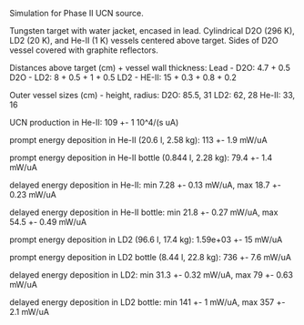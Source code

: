 Simulation for Phase II UCN source.

Tungsten target with water jacket, encased in lead.
Cylindrical D2O (296 K), LD2 (20 K), and He-II (1 K) vessels centered above target.
Sides of D2O vessel covered with graphite reflectors.

Distances above target (cm) + vessel wall thickness:
Lead - D2O: 4.7 + 0.5
D2O - LD2: 8 + 0.5 + 1 + 0.5
LD2 - HE-II: 15 + 0.3 + 0.8 + 0.2

Outer vessel sizes (cm) - height, radius:
D2O: 85.5, 31
LD2: 62, 28
He-II: 33, 16

UCN production in He-II:
109 +- 1 10^4/(s uA)

prompt energy deposition in He-II (20.6 l, 2.58 kg):
113 +- 1.9 mW/uA

prompt energy deposition in He-II bottle (0.844 l, 2.28 kg):
79.4 +- 1.4 mW/uA

delayed energy deposition in He-II:
min 7.28 +- 0.13 mW/uA, max 18.7 +- 0.23 mW/uA

delayed energy deposition in He-II bottle:
min 21.8 +- 0.27 mW/uA, max 54.5 +- 0.49 mW/uA

prompt energy deposition in LD2 (96.6 l, 17.4 kg):
1.59e+03 +- 15 mW/uA

prompt energy deposition in LD2 bottle (8.44 l, 22.8 kg):
736 +- 7.6 mW/uA

delayed energy deposition in LD2:
min 31.3 +- 0.32 mW/uA, max 79 +- 0.63 mW/uA

delayed energy deposition in LD2 bottle:
min 141 +- 1 mW/uA, max 357 +- 2.1 mW/uA

